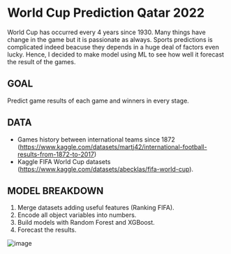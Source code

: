 # World Cup Prediction Qatar 2022
World Cup has occurred every 4 years since 1930. Many things have change in the game but it is passionate as always. Sports predictions is complicated indeed beacuse they depends in a huge deal of factors even lucky. Hence, I decided to make model using ML to see how well it forecast the result of the games. 

GOAL
---------------------------------------------------------------------------------------------------------------------------------------------
Predict game results of each game and winners in every stage.

DATA
----------------------------------------------------------------------------------------------------------------------------------------------
- Games history between international teams since 1872 (https://www.kaggle.com/datasets/martj42/international-football-results-from-1872-to-2017)
- Kaggle FIFA World Cup datasets (https://www.kaggle.com/datasets/abecklas/fifa-world-cup).

MODEL BREAKDOWN
------------------------------------------------------------------------------------------------------------------------------------------------
1. Merge datasets adding useful features (Ranking FIFA).
2. Encode all object variables into numbers.
3. Build models with Random Forest and XGBoost.
4. Forecast the results.

![image](https://user-images.githubusercontent.com/100526221/208569956-72886e8d-4ee8-4969-b287-703b490131a2.png)
